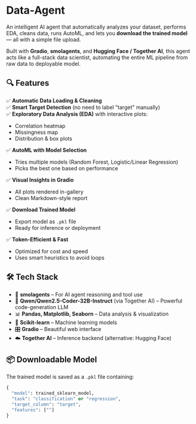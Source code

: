 # Data-Agent

An intelligent AI agent that automatically analyzes your dataset, performs EDA, cleans data, runs AutoML, and lets you **download the trained model** — all with a simple file upload.

Built with **Gradio**, **smolagents**, and **Hugging Face / Together AI**, this agent acts like a full-stack data scientist, automating the entire ML pipeline from raw data to deployable model.

## 🔍 Features

✅ **Automatic Data Loading & Cleaning**  
✅ **Smart Target Detection** (no need to label "target" manually)  
✅ **Exploratory Data Analysis (EDA)** with interactive plots:  
- Correlation heatmap  
- Missingness map  
- Distribution & box plots  

✅ **AutoML with Model Selection**  
- Tries multiple models (Random Forest, Logistic/Linear Regression)  
- Picks the best one based on performance

✅ **Visual Insights in Gradio**  
- All plots rendered in-gallery  
- Clean Markdown-style report  

✅ **Download Trained Model**  
- Export model as `.pkl` file  
- Ready for inference or deployment  

✅ **Token-Efficient & Fast**  
- Optimized for cost and speed  
- Uses smart heuristics to avoid loops


## 🛠️ Tech Stack

- 🤖 **smolagents** – For AI agent reasoning and tool use
- 💬 **Qwen/Qwen2.5-Coder-32B-Instruct** (via Together AI) – Powerful code-generation LLM
- 📊 **Pandas, Matplotlib, Seaborn** – Data analysis & visualization
- 🤖 **Scikit-learn** – Machine learning models
- 🎛️ **Gradio** – Beautiful web interface
- ☁️ **Together AI** – Inference backend (alternative: Hugging Face)

## 📦 Downloadable Model

The trained model is saved as a `.pkl` file containing:
```python
{
  "model": trained_sklearn_model,
  "task": "classification" or "regression",
  "target_column": "target",
  "features": [""]
}

